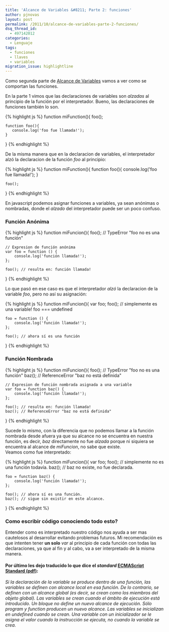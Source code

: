 ```yaml
---
title: 'Alcance de Variables &#8211; Parte 2: funciones'
author: pjnovas
layout: post
permalink: /2011/10/alcance-de-variables-parte-2-funciones/
dsq_thread_id:
  - 497142012
categories:
  - Lenguaje
tags:
  - funciones
  - llaves
  - variables
migration_issue: highlightline
---
```

Como segunda parte de [Alcance de Variables][1] vamos a ver como se comportan las funciones.

En la parte 1 vimos que las declaraciones de variables son *alzadas* al principio de la función por el interpretador. Bueno, las declaraciones de funciones también lo son.

{% highlight js %}
function miFunction(){
    foo();

    function foo(){
       console.log('foo fue llamada!');
    }
}
 {% endhighlight %}

De la misma manera que en la declaracion de variables, el interpretador alzó la declaracion de la función *foo* al principio:

<!--highlight:[2,3,4]-->
{% highlight js %}
function miFunction(){
    function foo(){
       console.log('foo fue llamada!');
    }

    foo();
}
 {% endhighlight %}

En javascript podemos asignar funciones a variables, ya sean anónimas o nombradas, donde el *alzado* del interpretador puede ser un poco confuso.  
<!--more-->

### Función Anónima

{% highlight js %}
function miFuncion(){
    foo(); // TypeError "foo no es una función"

    // Expresion de función anónima
    var foo = function () {
        console.log('función llamada!');
    };

    foo(); // resulta en: función llamada!
}
 {% endhighlight %}

Lo que pasó en ese caso es que el interpretador *alzó* la declaracion de la variable *foo*, pero no así su asignación:

<!--highlight:[2,5]-->
{% highlight js %}
function miFuncion(){
    var foo;
    foo(); // simplemente es una variable! foo === undefined

    foo = function () {
        console.log('función llamada!');
    };

    foo(); // ahora sí es una función
}
 {% endhighlight %}

### Función Nombrada

{% highlight js %}
function miFuncion(){
    foo(); // TypeError "foo no es una función"
    baz(); // ReferenceError "baz no está definida"

    // Expresion de función nombrada asignada a una variable
    var foo = function baz() {
        console.log('función llamada!');
    };

    foo(); // resulta en: función llamada!
    baz(); // ReferenceError "baz no está definida"
}
 {% endhighlight %}

Sucede lo mismo, con la diferencia que no podemos llamar a la función nombrada desde afuera ya que su alcance no se encuentra en nuestra función, es decir, *baz* directamente no fue *alzada* porque ni siquiera se encuentra al alcance de *miFuncion*, no sabe que existe.  
Veamos como fue interpretado:

<!--highlight:[2,6]-->
{% highlight js %}
function miFuncion(){
    var foo;
    foo(); // simplemente no es una función todavía.
    baz(); // baz no existe, no fue declarada.

    foo = function baz() {
        console.log('función llamada!');
    };

    foo(); // ahora sí es una función.
    baz(); // sigue sin existir en este alcance.
}
 {% endhighlight %}

### Como escribir código conociendo todo esto?

Entender como es interpretado nuestro código nos ayuda a ser mas cautelosos al desarrollar evitando problemas futuros. Mi recomendación es que intenten tener **un solo** *var* al principio de cada función con todas las declaraciones, ya que al fin y al cabo, va a ser interpretado de la misma manera. 

#### Por último les dejo traducido lo que dice el *standard* <a href="http://www.ecma-international.org/publications/standards/Ecma-262.htm" title="ECMAScript Standard" target="_blank">ECMAScript Standard (pdf)</a>:

*Si la declaración de la variable se produce dentro de una función, las variables se definen con alcance local en esa función. De lo contrario, se definen con un alcance global (es decir, se crean como los miembros del objeto global). Las variables se crean cuando el ámbito de ejecución está introducido. Un bloque no define un nuevo alcance de ejecución. Sólo program y function producen un nuevo alcance. Las variables se inicializan en undefined cuando se crean. Una variable con un inicializador se le asigna el valor cuando la instrucción se ejecuta, no cuando la variable se crea.*

 [1]: http://www.fernetjs.com/2011/10/alcance-de-variables-var-scope/ "Alcance de Variables - Parte 1"